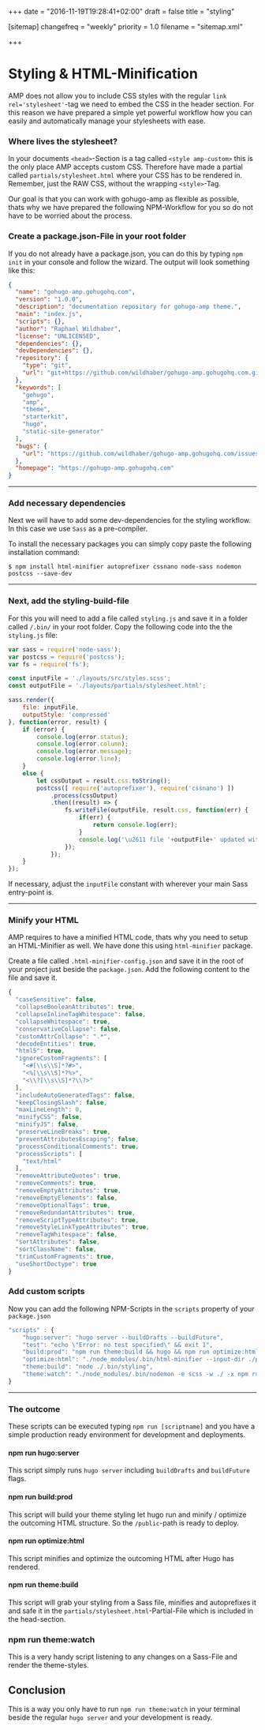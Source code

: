 +++
date = "2016-11-19T19:28:41+02:00"
draft = false
title = "styling"

[sitemap]
  changefreq = "weekly"
  priority = 1.0
  filename = "sitemap.xml"
  
+++

# Styling & HTML-Minification

AMP does not allow you to include CSS styles with the regular `link rel='stylesheet'`-tag we need to embed the CSS in the header section. For this reason we have prepared a simple yet powerful workflow how you can easily and automatically manage your stylesheets with ease.

### Where lives the stylesheet?

In your documents `<head>`-Section is a tag called `<style amp-custom>` this is the only place AMP accepts custom CSS. Therefore have made a partial called `partials/stylesheet.html` where your CSS has to be rendered in. Remember, just the RAW CSS, without the wrapping `<style>`-Tag.

Our goal is that you can work with gohugo-amp as flexible as possible, thats why we have prepared the following NPM-Workflow for you so do not have to be worried about the process.

### Create a package.json-File in your root folder

If you do not already have a package.json, you can do this by typing `npm init` in your console and follow the wizard. The output will look something like this:

```json
{
  "name": "gohugo-amp.gohugohq.com",
  "version": "1.0.0",
  "description": "documentation repository for gohugo-amp theme.",
  "main": "index.js",
  "scripts": {},
  "author": "Raphael Wildhaber",
  "license": "UNLICENSED",
  "dependencies": {},
  "devDependencies": {},
  "repository": {
    "type": "git",
    "url": "git+https://github.com/wildhaber/gohugo-amp.gohugohq.com.git"
  },
  "keywords": [
    "gohugo",
    "amp",
    "theme",
    "starterkit",
    "hugo",
    "static-site-generator"
  ],
  "bugs": {
    "url": "https://github.com/wildhaber/gohugo-amp.gohugohq.com/issues"
  },
  "homepage": "https://gohugo-amp.gohugohq.com"
}
```

---

### Add necessary dependencies

Next we will have to add some dev-dependencies for the styling workflow. In this case we use `Sass` as a pre-compiler.

To install the necessary packages you can simply copy paste the following installation command:

```cli
$ npm install html-minifier autoprefixer cssnano node-sass nodemon postcss --save-dev
```

---

### Next, add the styling-build-file

For this you will need to add a file called `styling.js` and save it in a folder called `/.bin/` in your root folder. Copy the following code into the the `styling.js` file:

```javascript
var sass = require('node-sass');
var postcss = require('postcss');
var fs = require('fs');

const inputFile = './layouts/src/styles.scss';
const outputFile = './layouts/partials/stylesheet.html';

sass.render({
    file: inputFile,
    outputStyle: 'compressed'
}, function(error, result) {
    if (error) {
        console.log(error.status);
        console.log(error.column);
        console.log(error.message);
        console.log(error.line);
    }
    else {
        let cssOutput = result.css.toString();
        postcss([ require('autoprefixer'), require('cssnano') ])
            .process(cssOutput)
            .then((result) => {
                fs.writeFile(outputFile, result.css, function(err) {
                    if(err) {
                        return console.log(err);
                    }
                    console.log('\u2611 file '+outputFile+' updated with current styling from '+ inputFile);
                });
            });
    }
});
```

If necessary, adjust the `inputFile` constant with wherever your main Sass entry-point is.

---

### Minify your HTML

AMP requires to have a minified HTML code, thats why you need to setup an HTML-Minifier as well. We have done this using `html-minifier` package.

Create a file called `.html-minifier-config.json` and save it in the root of your project just beside the `package.json`. Add the following content to the file and save it.

```javascript
{
  "caseSensitive": false,
  "collapseBooleanAttributes": true,
  "collapseInlineTagWhitespace": false,
  "collapseWhitespace": true,
  "conservativeCollapse": false,
  "customAttrCollapse": ".*",
  "decodeEntities": true,
  "html5": true,
  "ignoreCustomFragments": [
    "<#[\\s\\S]*?#>",
    "<%[\\s\\S]*?%>",
    "<\\?[\\s\\S]*?\\?>"
  ],
  "includeAutoGeneratedTags": false,
  "keepClosingSlash": false,
  "maxLineLength": 0,
  "minifyCSS": false,
  "minifyJS": false,
  "preserveLineBreaks": true,
  "preventAttributesEscaping": false,
  "processConditionalComments": true,
  "processScripts": [
    "text/html"
  ],
  "removeAttributeQuotes": true,
  "removeComments": true,
  "removeEmptyAttributes": true,
  "removeEmptyElements": false,
  "removeOptionalTags": true,
  "removeRedundantAttributes": true,
  "removeScriptTypeAttributes": true,
  "removeStyleLinkTypeAttributes": true,
  "removeTagWhitespace": false,
  "sortAttributes": false,
  "sortClassName": false,
  "trimCustomFragments": true,
  "useShortDoctype": true
}
```

### Add custom scripts

Now you can add the following NPM-Scripts in the `scripts` property of your `package.json`

```javascript
"scripts" : {
    "hugo:server": "hugo server --buildDrafts --buildFuture",
    "test": "echo \"Error: no test specified\" && exit 1",
    "build:prod": "npm run theme:build && hugo && npm run optimize:html",
    "optimize:html": "./node_modules/.bin/html-minifier --input-dir ./public/ --output-dir ./public/ --file-ext html -c ./.html-minifier-config.json",
    "theme:build": "node ./.bin/styling",
    "theme:watch": "./node_modules/.bin/nodemon -e scss -w ./ -x npm run theme:build"
}
```

---

### The outcome

These scripts can be executed typing `npm run [scriptname]` and you have a simple production ready environment for development and deployments.

#### npm run hugo:server

This script simply runs `hugo server` including `buildDrafts` and `buildFuture` flags.

#### npm run build:prod

This script will build your theme styling let hugo run and minify / optimize the outcoming HTML structure. So the `/public`-path is ready to deploy.

#### npm run optimize:html

This script minifies and optimize the outcoming HTML after Hugo has rendered.

#### npm run theme:build

This script will grab your styling from a Sass file, minifies and autoprefixes it and safe it in the `partials/stylesheet.html`-Partial-File which is included in the head-section.

### npm run theme:watch

This is a very handy script listening to any changes on a Sass-File and render the theme-styles.

## Conclusion

This is a way you only have to run `npm run theme:watch` in your terminal beside the regular `hugo server` and your development is ready.